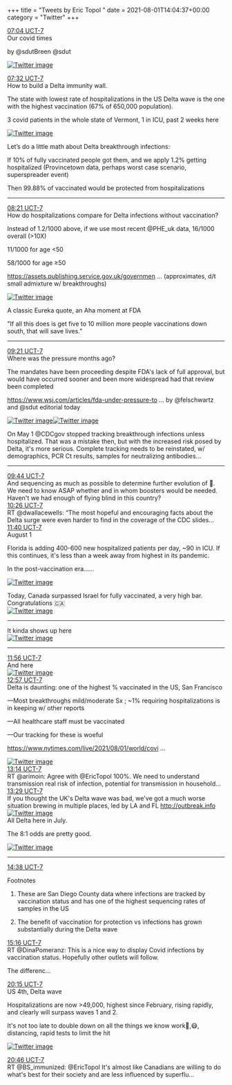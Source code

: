 +++
title = "Tweets by Eric Topol " 
date = 2021-08-01T14:04:37+00:00
category = "Twitter"
+++
<div class="tweet"> 
<div class="profile"> 
<a href="https://twitter.com/erictopol/status/1421834255127093249" target="_blank" rel="noreferer">07:04 UCT-7</a> 
</div> 
<div class="content"> 
Our covid times

by @sdutBreen @sdut </div> 
<a href="/twitter/erictopol/images/E7teo1NVcA413pv.jpg"  ><img src="/twitter/erictopol/images/E7teo1NVcA413pv.jpg" alt="Twitter image" ></img></a></div> 
<div class="tweet"> 
<div class="profile"> 
<a href="https://twitter.com/erictopol/status/1421841172767465474" target="_blank" rel="noreferer">07:32 UCT-7</a> 
</div> 
<div class="content"> 
How to build a Delta immunity wall.

The state with lowest rate of hospitalizations in the US Delta wave is the one with the highest vaccination (67% of 650,000 population).  

3 covid patients in the whole state of Vermont, 1 in ICU, past 2 weeks here </div> 
<a href="/twitter/erictopol/images/E7tjNMnVgAEbC32.png"  ><img src="/twitter/erictopol/images/E7tjNMnVgAEbC32.png" alt="Twitter image" ></img></a></div> 
<div class="thread"> 
<div class="thread-content"> 
Let’s do a little math about Delta breakthrough infections:

If 10% of fully vaccinated people got them, and we apply 1.2% getting hospitalized (Provincetown data, perhaps worst case scenario, superspreader event)

Then 99.88% of vaccinated would be protected from hospitalizations</div> 
<hr><div class="profile"> 
<a href="https://twitter.com/erictopol/status/1421853582916132865" target="_blank" rel="noreferer">08:21 UCT-7</a> 
</div> 
<div class="content"> 
How do hospitalizations compare for Delta infections without vaccination?

Instead of 1.2/1000 above, if we use most recent @PHE_uk data, 16/1000 overall (&gt;10X)

11/1000 for age &lt;50

58/1000 for age ≥50

<a href="https://assets.publishing.service.gov.uk/government/uploads/system/uploads/attachment_data/file/1005517/Technical_Briefing_19.pdf" target="_blank" rel="noreferer">https://assets.publishing.service.gov.uk/governmen ...</a> 
 (approximates, d/t small admixture w/ breakthroughs) </div> 
<a href="/twitter/erictopol/images/E7tvVoMUYAQ7yoz.jpg"  ><img src="/twitter/erictopol/images/E7tvVoMUYAQ7yoz.jpg" alt="Twitter image" ></img></a></div> 
<div class="thread"> 
<div class="thread-content"> 
A classic Eureka quote, an Aha moment at FDA 

"If all this does is get five to 10 million more people vaccinations down south, that will save lives.”</div> 
<hr><div class="profile"> 
<a href="https://twitter.com/erictopol/status/1421868708817903616" target="_blank" rel="noreferer">09:21 UCT-7</a> 
</div> 
<div class="content"> 
Where was the pressure months ago?

The mandates have been proceeding despite FDA's lack of full approval, but would have occurred sooner and been more widespread had that review been completed

<a href="https://www.wsj.com/articles/fda-under-pressure-to-grant-full-approval-to-covid-19-vaccines-11627810202?mod=hp_lead_pos10" target="_blank" rel="noreferer">https://www.wsj.com/articles/fda-under-pressure-to ...</a> 
 by @felschwartz  and @sdut editorial today </div> 
<a href="/twitter/erictopol/images/E7t9GQMVIAc9Sac.jpg"  ><img src="/twitter/erictopol/images/E7t9GQMVIAc9Sac.jpg" alt="Twitter image" ></img></a><a href="/twitter/erictopol/images/E7t9K1cUYAAxDw4.jpg"  ><img src="/twitter/erictopol/images/E7t9K1cUYAAxDw4.jpg" alt="Twitter image" ></img></a></div> 
<div class="thread"> 
<div class="thread-content"> 
On May 1 @CDCgov stopped tracking breakthrough infections unless hospitalized. That was a mistake then, but with the increased risk posed by Delta, it's more serious. Complete tracking needs to be reinstated, w/ demographics, PCR Ct results, samples for neutralizing antibodies...</div> 
<hr><div class="profile"> 
<a href="https://twitter.com/erictopol/status/1421874411083161606" target="_blank" rel="noreferer">09:44 UCT-7</a> 
</div> 
<div class="content"> 
And sequencing as much as possible to determine further evolution of 🦠. We need to know ASAP whether and in whom boosters would be needed. Haven't we had enough of flying blind in this country?</div> 
</div> 
<div class="tweet"> 
<div class="profile"> 
<a href="https://twitter.com/erictopol/status/1421884941218947072" target="_blank" rel="noreferer">10:26 UCT-7</a> 
</div> 
<div class="content"> 
RT @dwallacewells: “The most hopeful and encouraging facts about the Delta surge were even harder to find in the coverage of the CDC slides…</div> 
</div> 
<div class="tweet"> 
<div class="profile"> 
<a href="https://twitter.com/erictopol/status/1421903629447962626" target="_blank" rel="noreferer">11:40 UCT-7</a> 
</div> 
<div class="content"> 
August 1

Florida is adding 400-600 new hospitalized patients per day, ~90 in ICU. If this continues, it's less than a week away from highest in its pandemic.

In the post-vaccination era...... </div> 
<a href="/twitter/erictopol/images/E7udbwVVIAAHs1i.jpg"  ><img src="/twitter/erictopol/images/E7udbwVVIAAHs1i.jpg" alt="Twitter image" ></img></a></div> 
<div class="thread"> 
<div class="thread-content"> 
Today, Canada surpassed Israel for fully vaccinated, a very high bar. Congratulations 🇨🇦 </div> 
<a href="/twitter/erictopol/images/E7ugdu8VcAQqqSO.jpg"  ><img src="/twitter/erictopol/images/E7ugdu8VcAQqqSO.jpg" alt="Twitter image" ></img></a><hr><div class="thread-content"> 
It kinda shows up here </div> 
<a href="/twitter/erictopol/images/E7uhccVVUAEbq_b.jpg"  ><img src="/twitter/erictopol/images/E7uhccVVUAEbq_b.jpg" alt="Twitter image" ></img></a><hr><div class="profile"> 
<a href="https://twitter.com/erictopol/status/1421907750049574913" target="_blank" rel="noreferer">11:56 UCT-7</a> 
</div> 
<div class="content"> 
And here </div> 
<a href="/twitter/erictopol/images/E7uhZAIVcAAu4Y7.jpg"  ><img src="/twitter/erictopol/images/E7uhZAIVcAAu4Y7.jpg" alt="Twitter image" ></img></a></div> 
<div class="tweet"> 
<div class="profile"> 
<a href="https://twitter.com/erictopol/status/1421922969341759490" target="_blank" rel="noreferer">12:57 UCT-7</a> 
</div> 
<div class="content"> 
Delta is daunting: one of the highest % vaccinated in the US, San Francisco

—Most breakthroughs mild/moderate Sx ; ~1% requiring hospitalizations is in keeping w/ other reports

—All healthcare staff must be vaccinated

—Our tracking for these is woeful

<a href="https://www.nytimes.com/live/2021/08/01/world/covid-delta-variant-vaccine?type=styln-live-updates&label=coronavirus%20updates&index=0&action=click&module=Top%20Stories&pgtype=Homepage#covid-san-francisco-hospital-delta" target="_blank" rel="noreferer">https://www.nytimes.com/live/2021/08/01/world/covi ...</a> 
 </div> 
<a href="/twitter/erictopol/images/E7uuGbEVkAEFwTd.jpg"  ><img src="/twitter/erictopol/images/E7uuGbEVkAEFwTd.jpg" alt="Twitter image" ></img></a></div> 
<div class="tweet"> 
<div class="profile"> 
<a href="https://twitter.com/erictopol/status/1421927284374523904" target="_blank" rel="noreferer">13:14 UCT-7</a> 
</div> 
<div class="content"> 
RT @arimoin: Agree with @EricTopol 100%. We need to understand transmission real risk of infection, potential for transmission in household…</div> 
</div> 
<div class="tweet"> 
<div class="profile"> 
<a href="https://twitter.com/erictopol/status/1421931167855480835" target="_blank" rel="noreferer">13:29 UCT-7</a> 
</div> 
<div class="content"> 
If you thought the UK's Delta wave was bad, we've got a much worse situation brewing in multiple places, led by LA and FL <a href="http://outbreak.info" target="_blank" rel="noreferer">http://outbreak.info</a> 
 </div> 
<a href="/twitter/erictopol/images/E7u2t1OVIAceGWH.jpg"  ><img src="/twitter/erictopol/images/E7u2t1OVIAceGWH.jpg" alt="Twitter image" ></img></a></div> 
<div class="thread"> 
<div class="thread-content"> 
All Delta here in July.

The 8:1 odds are pretty good. </div> 
<a href="/twitter/erictopol/images/E7u6D2HVoAMno7I.jpg"  ><img src="/twitter/erictopol/images/E7u6D2HVoAMno7I.jpg" alt="Twitter image" ></img></a><hr><div class="profile"> 
<a href="https://twitter.com/erictopol/status/1421948565601980417" target="_blank" rel="noreferer">14:38 UCT-7</a> 
</div> 
<div class="content"> 
Footnotes

1. These are San Diego County data where infections are tracked by vaccination status and has one of the highest sequencing rates of samples in the US

2. The benefit of vaccination for protection vs infections has grown substantially during the Delta wave</div> 
</div> 
<div class="tweet"> 
<div class="profile"> 
<a href="https://twitter.com/erictopol/status/1421958102568427521" target="_blank" rel="noreferer">15:16 UCT-7</a> 
</div> 
<div class="content"> 
RT @DinaPomeranz: This is a nice way to display Covid infections by vaccination status. Hopefully other outlets will follow.



The differenc…</div> 
</div> 
<div class="tweet"> 
<div class="profile"> 
<a href="https://twitter.com/erictopol/status/1422033221177413632" target="_blank" rel="noreferer">20:15 UCT-7</a> 
</div> 
<div class="content"> 
US 4th, Delta wave

Hospitalizations are now &gt;49,000, highest since February,  rising rapidly, and clearly will surpass waves 1 and 2.

It's not too late to double down on all the things we know work💉,😷, distancing, rapid tests to limit the hit </div> 
<a href="/twitter/erictopol/images/E7wRFf2VkAg7gQy.jpg"  ><img src="/twitter/erictopol/images/E7wRFf2VkAg7gQy.jpg" alt="Twitter image" ></img></a></div> 
<div class="tweet"> 
<div class="profile"> 
<a href="https://twitter.com/erictopol/status/1422041036432367621" target="_blank" rel="noreferer">20:46 UCT-7</a> 
</div> 
<div class="content"> 
RT @BS_immunized: @EricTopol It's almost like Canadians are willing to do what's best for their society and are less influenced by superflu…</div> 
</div> 



